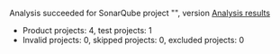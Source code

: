 Analysis succeeded for SonarQube project "", version  [Analysis results](http://localhost:9000/dashboard/index/adsdatadirect)
- Product projects: 4, test projects: 1
- Invalid projects: 0, skipped projects: 0, excluded projects: 0

